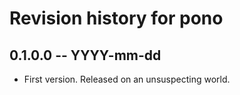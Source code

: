 # Revision history for pono

## 0.1.0.0 -- YYYY-mm-dd

* First version. Released on an unsuspecting world.
